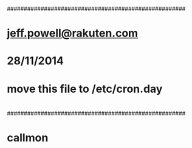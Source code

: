 #####################################################
# jeff.powell@rakuten.com							#
#													#
# 28/11/2014										#
#													#
# move this file to /etc/cron.day					#
# 													#
#####################################################


# callmon
